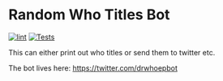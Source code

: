 # Random Who Titles Bot
[![lint](https://github.com/keefbaker/random-who-titles-bot/actions/workflows/pylint.yml/badge.svg)](https://github.com/keefbaker/random-who-titles-bot/actions/workflows/pylint.yml) [![Tests](https://github.com/keefbaker/random-who-titles-bot/actions/workflows/test.yml/badge.svg)](https://github.com/keefbaker/random-who-titles-bot/actions/workflows/test.yml)

This can either print out who titles or send them to twitter etc.

The bot lives here: https://twitter.com/drwhoepbot
